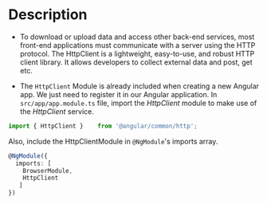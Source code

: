# Description

- To download or upload data and access other back-end services, most front-end applications must communicate with a server using the HTTP protocol. The HttpClient is a lightweight, easy-to-use, and robust HTTP client library. It allows developers to collect external data and post, get etc.

- The `HttpClient` Module is already included when creating a new Angular app. We just need to register it in our Angular application. In `src/app/app.module.ts` file, import the *HttpClient* module to make use of the *HttpClient* service.

```typescript
import { HttpClient }    from '@angular/common/http';
```
Also, include the HttpClientModule in `@NgModule`'s imports array.
```typescript
@NgModule({
  imports: [
    BrowserModule,
    HttpClient
   ]
})
```